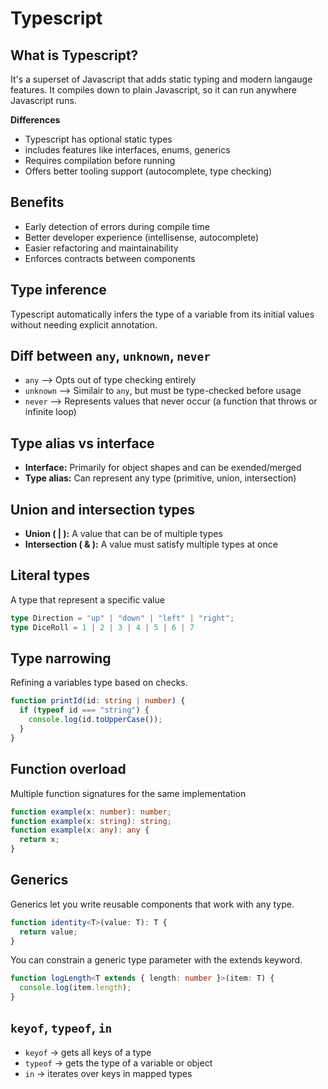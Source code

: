 # Typescript

## What is Typescript?
It's a superset of Javascript that adds static typing and modern langauge features. It compiles down to plain Javascript, so it can run anywhere Javascript runs.

**Differences**
- Typescript has optional static types
- includes features like interfaces, enums, generics
- Requires compilation before running
- Offers better tooling support (autocomplete, type checking)

## Benefits
- Early detection of errors during compile time
- Better developer experience (intellisense, autocomplete)
- Easier refactoring and maintainability
- Enforces contracts between components

## Type inference
Typescript automatically infers the type of a variable from its initial values without needing explicit annotation.

## Diff between `any`, `unknown`, `never`
- `any` --> Opts out of type checking entirely
- `unknown` --> Similair to `any`, but must be type-checked before usage
- `never` --> Represents values that never occur (a function that throws or infinite loop)

## Type alias vs interface
- **Interface:** Primarily for object shapes and can be exended/merged
- **Type alias:** Can represent any type (primitive, union, intersection)

## Union and intersection types
- **Union ( | ):** A value that can be of multiple types
- **Intersection ( & ):** A value must satisfy multiple types at once

## Literal types
A type that represent a specific value

```ts
type Direction = "up" | "down" | "left" | "right";
type DiceRoll = 1 | 2 | 3 | 4 | 5 | 6 | 7
```

## Type narrowing
Refining a variables type based on checks.

```ts
function printId(id: string | number) {
  if (typeof id === "string") {
    console.log(id.toUpperCase());
  }
}
```

## Function overload
Multiple function signatures for the same implementation

```ts
function example(x: number): number;
function example(x: string): string;
function example(x: any): any {
  return x;
}
```

## Generics
Generics let you write reusable components that work with any type.

```ts
function identity<T>(value: T): T {
  return value;
}
```

You can constrain a generic type parameter with the extends keyword.

```ts
function logLength<T extends { length: number }>(item: T) {
  console.log(item.length);
}
```

## `keyof`, `typeof`, `in`
- `keyof` -> gets all keys of a type
- `typeof` -> gets the type of a variable or object
- `in` -> iterates over keys in mapped types
